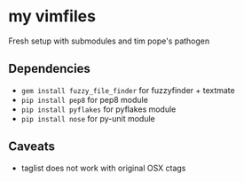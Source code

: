 # my vimfiles
Fresh setup with submodules and tim pope's pathogen

## Dependencies
* `gem install fuzzy_file_finder` for fuzzyfinder + textmate
* `pip install pep8` for pep8 module
* `pip install pyflakes` for pyflakes module
* `pip install nose` for py-unit module

## Caveats
* taglist does not work with original OSX ctags
